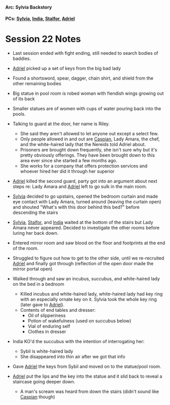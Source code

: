#### Arc: Sylvia Backstory
#### PCs: [Sylvia](PCs/Past/Sylvia.md), [India](PCs/Current/India.md), [Stalfor](PCs/Current/Stalfor.md), [Adriel](PCs/Past/Adriel.md)

# Session 22 Notes
- Last session ended with fight ending, still needed to search bodies of baddies.

- [Adriel](PCs/Past/Adriel.md) picked up a set of keys from the big bad lady
- Found a shortsword, spear, dagger, chain shirt, and shield from the other remaining bodies
- Big statue in pool room is robed woman with fiendish wings growing out of its back
- Smaller statues are of women with cups of water pouring back into the pools.
- Talking to guard at the door, her name is Riley.
	- She said they aren't allowed to let anyone out except a select few.
	- Only people allowed in and out are [Caspian](NPCs/Living/Caspian.md), Lady Amara, the chef, and the white-haired lady that the Nereids told Adriel about.
	- Prisoners are brought down frequently, she isn't sure why but it's pretty obviously offerings. They have been brought down to this area ever since she started a few months ago.
	- She works for a company that offers protection services and whoever hired her did it through her superior
- [Adriel](PCs/Past/Adriel.md) killed the second guard, party got into an argument about next steps re: Lady Amara and [Adriel](PCs/Past/Adriel.md) left to go sulk in the main room.
- [Sylvia](PCs/Past/Sylvia.md) decided to go upstairs, opened the bedroom curtain and made eye contact with Lady Amara, turned around (leaving the curtain open) and shouted "What's with this door behind this bed?" before descending the stairs
- [Sylvia](PCs/Past/Sylvia.md), [Stalfor](PCs/Current/Stalfor.md), and [India](PCs/Current/India.md) waited at the bottom of the stairs but Lady Amara never appeared. Decided to investigate the other rooms before luring her back down.
- Entered mirror room and saw blood on the floor and footprints at the end of the room.
- Struggled to figure out how to get to the other side, until we re-recruited [Adriel](PCs/Past/Adriel.md) and finally got through (reflection of the open door made the mirror portal open)
- Walked through and saw an incubus, succubus, and white-haired lady on the bed in a bedroom
	- Killed incubus and white-haired lady, white-haired lady had key ring with an especially ornate key on it. Sylvia took the whole key ring (later gave to [Adriel](PCs/Past/Adriel.md)).
	- Contents of end tables and dresser:
		- Oil of slipperiness
		- Potion of wakefulness (used on succubus below)
		- Vial of enduring self
		- Clothes in dresser
- India KO'd the succubus with the intention of interrogating her:
	- Sybil is white-haired lady
	- She disappeared into thin air after we got that info
- Gave [Adriel](PCs/Past/Adriel.md) the keys from Sybil and moved on to the statue/pool room.
- [Adriel](PCs/Past/Adriel.md) put the lips and the key into the statue and it slid back to reveal a staircase going deeper down.
	- A man's scream was heard from down the stairs (didn't sound like [Caspian](NPCs/Living/Caspian.md) though)
